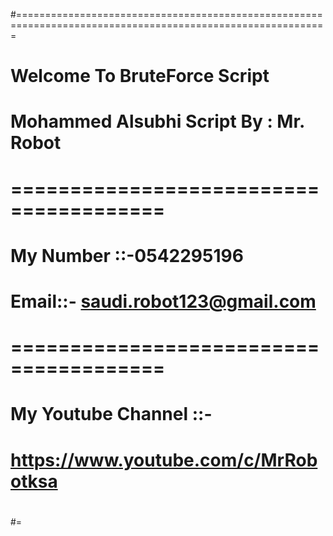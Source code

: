 #============================================================================================================
#	
#	Welcome To BruteForce Script
#	Mohammed Alsubhi Script By : Mr. Robot
#	=======================================
#	My Number ::-0542295196
#	Email::- saudi.robot123@gmail.com
#	=======================================
#	My Youtube Channel ::-
#	https://www.youtube.com/c/MrRobotksa
#
#=

